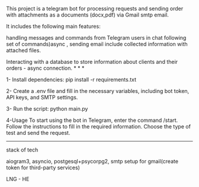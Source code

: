 This project is a telegram bot for processing requests and sending order with attachments as a documents (docx,pdf)  via Gmail smtp email.

It includes the following main features:

handling messages and commands from Telegram users in chat following set of commands)async ,
sending email include collected  information with attached files. 

Interacting with a database to store information about clients and their orders - async connection.
            * * *

1- Install dependencies: 
pip install -r requirements.txt

2- Create a .env file and fill in the necessary variables,
      including bot token, API keys, and SMTP settings.

3- Run the script:
python main.py

4-Usage
To start using the bot in Telegram, enter the command /start.
Follow the instructions to fill in the required information.
Choose the type of test and send the request.

   * * *
   
stack of tech

aiogram3, asyncio, postgesql+psycorpg2, smtp setup for gmail(create token for third-party services)

LNG - HE 
